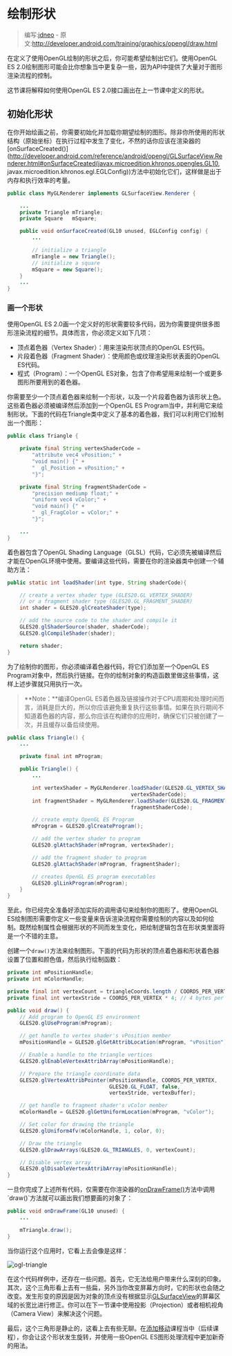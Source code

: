 # 绘制形状

> 编写:[jdneo](https://github.com/jdneo) - 原文:<http://developer.android.com/training/graphics/opengl/draw.html>

在定义了使用OpenGL绘制的形状之后，你可能希望绘制出它们。使用OpenGL ES 2.0绘制图形可能会比你想象当中更复杂一些，因为API中提供了大量对于图形渲染流程的控制。

这节课将解释如何使用OpenGL ES 2.0接口画出在上一节课中定义的形状。

## 初始化形状

在你开始绘画之前，你需要初始化并加载你期望绘制的图形。除非你所使用的形状结构（原始坐标）在执行过程中发生了变化，不然的话你应该在渲染器的[onSurfaceCreated()](http://developer.android.com/reference/android/opengl/GLSurfaceView.Renderer.html#onSurfaceCreated(javax.microedition.khronos.opengles.GL10, javax.microedition.khronos.egl.EGLConfig))方法中初始化它们，这样做是出于内存和执行效率的考量。

```java
public class MyGLRenderer implements GLSurfaceView.Renderer {

    ...
    private Triangle mTriangle;
    private Square   mSquare;

    public void onSurfaceCreated(GL10 unused, EGLConfig config) {
        ...

        // initialize a triangle
        mTriangle = new Triangle();
        // initialize a square
        mSquare = new Square();
    }
    ...
}
```

### 画一个形状

使用OpenGL ES 2.0画一个定义好的形状需要较多代码，因为你需要提供很多图形渲染流程的细节。具体而言，你必须定义如下几项：
* 顶点着色器（Vertex Shader）：用来渲染形状顶点的OpenGL ES代码。
* 片段着色器（Fragment Shader）：使用颜色或纹理渲染形状表面的OpenGL ES代码。
* 程式（Program）：一个OpenGL ES对象，包含了你希望用来绘制一个或更多图形所要用到的着色器。

你需要至少一个顶点着色器来绘制一个形状，以及一个片段着色器为该形状上色。这些着色器必须被编译然后添加到一个OpenGL ES Program当中，并利用它来绘制形状。下面的代码在Triangle类中定义了基本的着色器，我们可以利用它们绘制出一个图形：

```java
public class Triangle {

    private final String vertexShaderCode =
        "attribute vec4 vPosition;" +
        "void main() {" +
        "  gl_Position = vPosition;" +
        "}";

    private final String fragmentShaderCode =
        "precision mediump float;" +
        "uniform vec4 vColor;" +
        "void main() {" +
        "  gl_FragColor = vColor;" +
        "}";

    ...
}
```

着色器包含了OpenGL Shading Language（GLSL）代码，它必须先被编译然后才能在OpenGL环境中使用。要编译这些代码，需要在你的渲染器类中创建一个辅助方法：

```java
public static int loadShader(int type, String shaderCode){

    // create a vertex shader type (GLES20.GL_VERTEX_SHADER)
    // or a fragment shader type (GLES20.GL_FRAGMENT_SHADER)
    int shader = GLES20.glCreateShader(type);

    // add the source code to the shader and compile it
    GLES20.glShaderSource(shader, shaderCode);
    GLES20.glCompileShader(shader);

    return shader;
}
```

为了绘制你的图形，你必须编译着色器代码，将它们添加至一个OpenGL ES Program对象中，然后执行链接。在你的绘制对象的构造函数里做这些事情，这样上述步骤就只用执行一次。

> **Note：**编译OpenGL ES着色器及链接操作对于CPU周期和处理时间而言，消耗是巨大的，所以你应该避免重复执行这些事情。如果在执行期间不知道着色器的内容，那么你应该在构建你的应用时，确保它们只被创建了一次，并且缓存以备后续使用。

```java
public class Triangle() {
    ...

    private final int mProgram;

    public Triangle() {
        ...

        int vertexShader = MyGLRenderer.loadShader(GLES20.GL_VERTEX_SHADER,
                                        vertexShaderCode);
        int fragmentShader = MyGLRenderer.loadShader(GLES20.GL_FRAGMENT_SHADER,
                                        fragmentShaderCode);

        // create empty OpenGL ES Program
        mProgram = GLES20.glCreateProgram();

        // add the vertex shader to program
        GLES20.glAttachShader(mProgram, vertexShader);

        // add the fragment shader to program
        GLES20.glAttachShader(mProgram, fragmentShader);

        // creates OpenGL ES program executables
        GLES20.glLinkProgram(mProgram);
    }
}
```

至此，你已经完全准备好添加实际的调用语句来绘制你的图形了。使用OpenGL ES绘制图形需要你定义一些变量来告诉渲染流程你需要绘制的内容以及如何绘制。既然绘制属性会根据形状的不同而发生变化，把绘制逻辑包含在形状类里面将是一个不错的主意。

创建一个`draw()`方法来绘制图形。下面的代码为形状的顶点着色器和形状着色器设置了位置和颜色值，然后执行绘制函数：

```java
private int mPositionHandle;
private int mColorHandle;

private final int vertexCount = triangleCoords.length / COORDS_PER_VERTEX;
private final int vertexStride = COORDS_PER_VERTEX * 4; // 4 bytes per vertex

public void draw() {
    // Add program to OpenGL ES environment
    GLES20.glUseProgram(mProgram);

    // get handle to vertex shader's vPosition member
    mPositionHandle = GLES20.glGetAttribLocation(mProgram, "vPosition");

    // Enable a handle to the triangle vertices
    GLES20.glEnableVertexAttribArray(mPositionHandle);

    // Prepare the triangle coordinate data
    GLES20.glVertexAttribPointer(mPositionHandle, COORDS_PER_VERTEX,
                                 GLES20.GL_FLOAT, false,
                                 vertexStride, vertexBuffer);

    // get handle to fragment shader's vColor member
    mColorHandle = GLES20.glGetUniformLocation(mProgram, "vColor");

    // Set color for drawing the triangle
    GLES20.glUniform4fv(mColorHandle, 1, color, 0);

    // Draw the triangle
    GLES20.glDrawArrays(GLES20.GL_TRIANGLES, 0, vertexCount);

    // Disable vertex array
    GLES20.glDisableVertexAttribArray(mPositionHandle);
}
```

一旦你完成了上述所有代码，仅需要在你渲染器的[onDrawFrame()](http://developer.android.com/reference/android/opengl/GLSurfaceView.Renderer.html#onDrawFrame(javax.microedition.khronos.opengles.GL10))方法中调用`draw()`方法就可以画出我们想要画的对象了：

```java
public void onDrawFrame(GL10 unused) {
    ...

    mTriangle.draw();
}
```

当你运行这个应用时，它看上去会像是这样：

![ogl-triangle](ogl-triangle.png "不使用投影或者相机视图画出来的三角形")

在这个代码样例中，还存在一些问题。首先，它无法给用户带来什么深刻的印象。其次，这个三角形看上去有一些扁，另外当你改变屏幕方向时，它的形状也会随之改变。发生形变的原因是因为对象的顶点没有根据显示[GLSurfaceView](http://developer.android.com/reference/android/opengl/GLSurfaceView.html)的屏幕区域的长宽比进行修正。你可以在下一节课中使用投影（Projection）或者相机视角（Camera View）来解决这个问题。

最后，这个三角形是静止的，这看上去有些无聊。在[添加移动](motion.html)课程当中（后续课程），你会让这个形状发生旋转，并使用一些OpenGL ES图形处理流程中更加新奇的用法。

